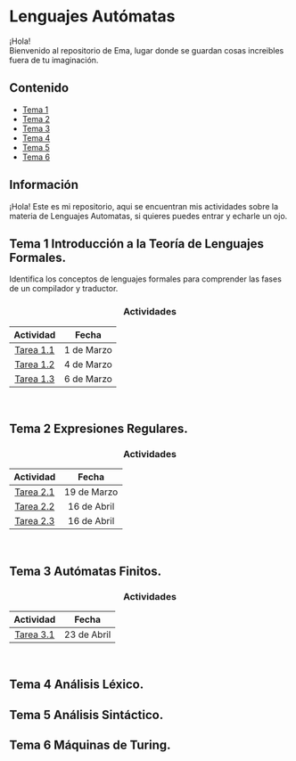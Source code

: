 # Lenguajes Autómatas

¡Hola! <br>Bienvenido al repositorio de Ema, lugar donde se guardan cosas increibles fuera de tu imaginación.

## Contenido

- [Tema 1](#tema-1-introducción-a-la-teoría-de-lenguajes-formales)
- [Tema 2](#tema-2-expresiones-regulares)
- [Tema 3](#tema-3-autómatas-finitos)
- [Tema 4](#tema-4-análisis-léxico)
- [Tema 5](#tema-5-análisis-sintáctico)
- [Tema 6](#tema-6-máquinas-de-turing)

## Información

¡Hola! Este es mi repositorio, aqui se encuentran mis actividades sobre la materia de Lenguajes Automatas, si quieres puedes entrar y echarle un ojo.  

## Tema 1 Introducción a la Teoría de Lenguajes Formales.

Identifica los conceptos de lenguajes formales para comprender las fases de un compilador y traductor.

<div align=center>

### Actividades

| Actividad |  Fecha | 
|:--------------:|:--------------:|
| [Tarea 1.1](https://github.com/Emasaurio/Lenguajes-Aut-matas/blob/master/Lenguajes%20Automatas/Tema%201/Actividad%201.1.pdf)    | 1 de Marzo   | 
| [Tarea 1.2](https://github.com/Emasaurio/Lenguajes-Aut-matas/blob/master/Lenguajes%20Automatas/Tema%201/Actividad%201.2.pdf)    | 4 de Marzo   | 
| [Tarea 1.3](https://github.com/Emasaurio/Lenguajes-Aut-matas/blob/master/Lenguajes%20Automatas/Tema%201/Actividad%201.3.pdf)    | 6 de Marzo   | 
</div><br>

## Tema 2 Expresiones Regulares.

<div align=center>

### Actividades

| Actividad |  Fecha | 
|:--------------:|:--------------:|
| [Tarea 2.1](https://github.com/Emasaurio/Lenguajes-Aut-matas/blob/master/Lenguajes%20Automatas/Tema%202/Tarea%202.1.pdf)    | 19 de Marzo   | 
| [Tarea 2.2](https://github.com/Emasaurio/Lenguajes-Aut-matas/tree/master/Lenguajes%20Automatas/Tema%202/Tarea%202.2)    | 16 de Abril   | 
| [Tarea 2.3](https://github.com/Emasaurio/Lenguajes-Aut-matas/blob/master/Lenguajes%20Automatas/Tema%202/Tarea%202.3.pdf)    | 16 de Abril   | 
</div><br>

## Tema 3 Autómatas Finitos.
<div align=center>

### Actividades

| Actividad |  Fecha | 
|:--------------:|:--------------:|
| [Tarea 3.1](https://github.com/Emasaurio/Lenguajes-Aut-matas/blob/master/Lenguajes%20Automatas/Tema%203/Tarea%203.1.pdf)    | 23 de Abril   | 

</div><br>

## Tema 4 Análisis Léxico.

## Tema 5 Análisis Sintáctico.

## Tema 6 Máquinas de Turing.
